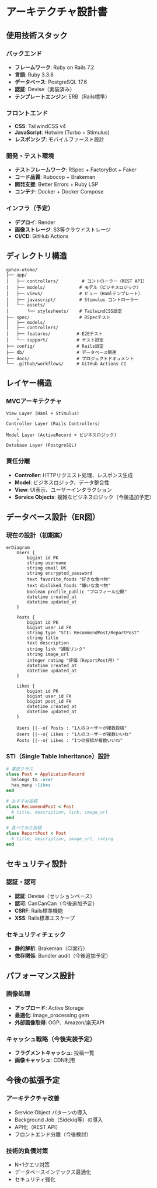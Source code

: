 # アーキテクチャ設計書

## 使用技術スタック

### バックエンド
- **フレームワーク**: Ruby on Rails 7.2
- **言語**: Ruby 3.3.6
- **データベース**: PostgreSQL 17.6
- **認証**: Devise（実装済み）
- **テンプレートエンジン**: ERB（Rails標準）

### フロントエンド
- **CSS**: TailwindCSS v4
- **JavaScript**: Hotwire (Turbo + Stimulus)
- **レスポンシブ**: モバイルファースト設計

### 開発・テスト環境
- **テストフレームワーク**: RSpec + FactoryBot + Faker
- **コード品質**: Rubocop + Brakeman
- **開発支援**: Better Errors + Ruby LSP
- **コンテナ**: Docker + Docker Compose

### インフラ（予定）
- **デプロイ**: Render
- **画像ストレージ**: S3等クラウドストレージ
- **CI/CD**: GitHub Actions

## ディレクトリ構造

```
gohan-otomo/
├── app/
│   ├── controllers/         # コントローラー（REST API）
│   ├── models/             # モデル（ビジネスロジック）
│   ├── views/              # ビュー（Hamlテンプレート）
│   ├── javascript/         # Stimulus コントローラー
│   └── assets/
│       └── stylesheets/    # TailwindCSS設定
├── spec/                   # RSpecテスト
│   ├── models/
│   ├── controllers/
│   ├── features/          # E2Eテスト
│   └── support/           # テスト設定
├── config/                # Rails設定
├── db/                    # データベース関連
├── docs/                  # プロジェクトドキュメント
└── .github/workflows/     # GitHub Actions CI
```

## レイヤー構造

### MVCアーキテクチャ
```
View Layer (Haml + Stimulus)
    ↓
Controller Layer (Rails Controllers)
    ↓
Model Layer (ActiveRecord + ビジネスロジック)
    ↓
Database Layer (PostgreSQL)
```

### 責任分離
- **Controller**: HTTPリクエスト処理、レスポンス生成
- **Model**: ビジネスロジック、データ整合性
- **View**: UI表示、ユーザーインタラクション
- **Service Objects**: 複雑なビジネスロジック（今後追加予定）

## データベース設計（ER図）

### 現在の設計（初期案）

```mermaid
erDiagram
    Users {
        bigint id PK
        string username
        string email UK
        string encrypted_password
        text favorite_foods "好きな食べ物"
        text disliked_foods "嫌いな食べ物"
        boolean profile_public "プロフィール公開"
        datetime created_at
        datetime updated_at
    }

    Posts {
        bigint id PK
        bigint user_id FK
        string type "STI: RecommendPost/ReportPost"
        string title
        text description
        string link "通販リンク"
        string image_url
        integer rating "評価（ReportPost用）"
        datetime created_at
        datetime updated_at
    }

    Likes {
        bigint id PK
        bigint user_id FK
        bigint post_id FK
        datetime created_at
        datetime updated_at
    }

    Users ||--o{ Posts : "1人のユーザーが複数投稿"
    Users ||--o{ Likes : "1人のユーザーが複数いいね"
    Posts ||--o{ Likes : "1つの投稿が複数いいね"
```

### STI（Single Table Inheritance）設計

```ruby
# 基底クラス
class Post < ApplicationRecord
  belongs_to :user
  has_many :likes
end

# おすすめ投稿
class RecommendPost < Post
  # title, description, link, image_url
end

# 食べてみた投稿
class ReportPost < Post
  # title, description, image_url, rating
end
```

## セキュリティ設計

### 認証・認可
- **認証**: Devise（セッションベース）
- **認可**: CanCanCan（今後追加予定）
- **CSRF**: Rails標準機能
- **XSS**: Rails標準エスケープ

### セキュリティチェック
- **静的解析**: Brakeman（CI実行）
- **依存関係**: Bundler audit（今後追加予定）

## パフォーマンス設計

### 画像処理
- **アップロード**: Active Storage
- **最適化**: image_processing gem
- **外部画像取得**: OGP、Amazon/楽天API

### キャッシュ戦略（今後実装予定）
- **フラグメントキャッシュ**: 投稿一覧
- **画像キャッシュ**: CDN利用

## 今後の拡張予定

### アーキテクチャ改善
- Service Object パターンの導入
- Background Job（Sidekiq等）の導入
- API化（REST API）
- フロントエンド分離（今後検討）

### 技術的負債対策
- N+1クエリ対策
- データベースインデックス最適化
- セキュリティ強化
